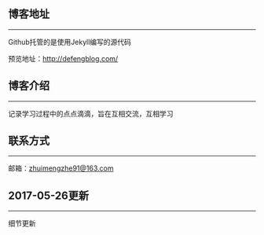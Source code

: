 ## 博客地址

---

Github托管的是使用Jekyll编写的源代码

预览地址：http://defengblog.com/

## 博客介绍

---

记录学习过程中的点点滴滴，旨在互相交流，互相学习

## 联系方式

---

邮箱：zhuimengzhe91@163.com

## 2017-05-26更新

---

细节更新
